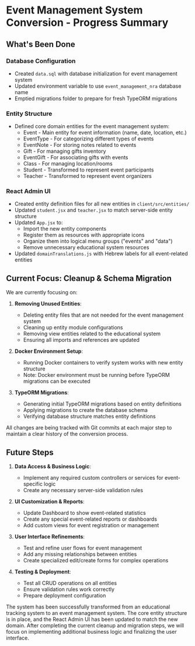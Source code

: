 # Event Management System Conversion - Progress Summary

## What's Been Done

### Database Configuration
- Created `data.sql` with database initialization for event management system
- Updated environment variable to use `event_management_nra` database name
- Emptied migrations folder to prepare for fresh TypeORM migrations

### Entity Structure
- Defined core domain entities for the event management system:
  - Event - Main entity for event information (name, date, location, etc.)
  - EventType - For categorizing different types of events
  - EventNote - For storing notes related to events
  - Gift - For managing gifts inventory
  - EventGift - For associating gifts with events
  - Class - For managing location/rooms
  - Student - Transformed to represent event participants
  - Teacher - Transformed to represent event organizers

### React Admin UI
- Created entity definition files for all new entities in `client/src/entities/`
- Updated `student.jsx` and `teacher.jsx` to match server-side entity structure
- Updated `App.jsx` to:
  - Import the new entity components
  - Register them as resources with appropriate icons
  - Organize them into logical menu groups ("events" and "data")
  - Remove unnecessary educational system resources
- Updated `domainTranslations.js` with Hebrew labels for all event-related entities

## Current Focus: Cleanup & Schema Migration

We are currently focusing on:
1. **Removing Unused Entities**:
   - Deleting entity files that are not needed for the event management system
   - Cleaning up entity module configurations
   - Removing view entities related to the educational system
   - Ensuring all imports and references are updated

2. **Docker Environment Setup**:
   - Running Docker containers to verify system works with new entity structure
   - Note: Docker environment must be running before TypeORM migrations can be executed

3. **TypeORM Migrations**:
   - Generating initial TypeORM migrations based on entity definitions
   - Applying migrations to create the database schema
   - Verifying database structure matches entity definitions

All changes are being tracked with Git commits at each major step to maintain a clear history of the conversion process.

## Future Steps

1. **Data Access & Business Logic**:
   - Implement any required custom controllers or services for event-specific logic
   - Create any necessary server-side validation rules

2. **UI Customization & Reports**:
   - Update Dashboard to show event-related statistics
   - Create any special event-related reports or dashboards
   - Add custom views for event registration or management

3. **User Interface Refinements**:
   - Test and refine user flows for event management
   - Add any missing relationships between entities 
   - Create specialized edit/create forms for complex operations

4. **Testing & Deployment**:
   - Test all CRUD operations on all entities
   - Ensure validation rules work correctly
   - Prepare deployment configuration

The system has been successfully transformed from an educational tracking system to an event management system. The core entity structure is in place, and the React Admin UI has been updated to match the new domain. After completing the current cleanup and migration steps, we will focus on implementing additional business logic and finalizing the user interface.